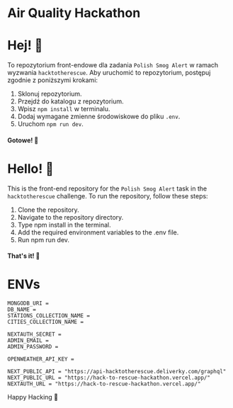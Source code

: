 # Air Quality Hackathon

# Hej! 🙌

To repozytorium front-endowe dla zadania `Polish Smog Alert` w ramach wyzwania `hacktotherescue`.
Aby uruchomić to repozytorium, postępuj zgodnie z poniższymi krokami:

1. Sklonuj repozytorium.
2. Przejdź do katalogu z repozytorium.
3. Wpisz `npm install` w terminalu.
4. Dodaj wymagane zmienne środowiskowe do pliku `.env`.
5. Uruchom `npm run dev`.

#### Gotowe! 🚀

# Hello! 🙌

This is the front-end repository for the `Polish Smog Alert` task in the `hacktotherescue` challenge.
To run the repository, follow these steps:

1. Clone the repository.
2. Navigate to the repository directory.
3. Type npm install in the terminal.
4. Add the required environment variables to the .env file.
5. Run npm run dev.

#### That's it! 🚀

# ENVs

```
MONGODB_URI =
DB_NAME =
STATIONS_COLLECTION_NAME =
CITIES_COLLECTION_NAME =

NEXTAUTH_SECRET =
ADMIN_EMAIL =
ADMIN_PASSWORD =

OPENWEATHER_API_KEY =

NEXT_PUBLIC_API = "https://api-hacktotherescue.deliverky.com/graphql"
NEXT_PUBLIC_URL = "https://hack-to-rescue-hackathon.vercel.app/"
NEXTAUTH_URL = "https://hack-to-rescue-hackathon.vercel.app/"
```

Happy Hacking 🙊

